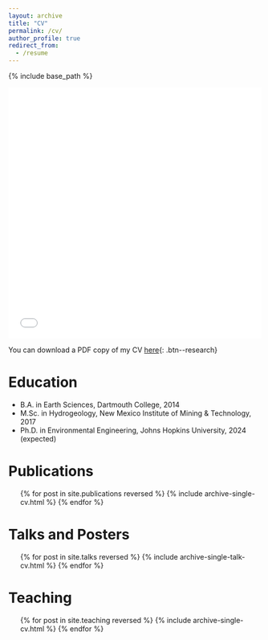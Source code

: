 ```yaml
---
layout: archive
title: "CV"
permalink: /cv/
author_profile: true
redirect_from:
  - /resume
---
```


{% include base_path %}


<iframe src="/files/pdf/john_ortiz_cv.pdf" width="100%" height="500" frameborder="no" border="0" marginwidth="0" marginheight="0"></iframe>

You can download a PDF copy of my CV [here](/files/pdf/john_ortiz_cv.pdf){: .btn--research}

Education
======
* B.A. in Earth Sciences, Dartmouth College, 2014
* M.Sc. in Hydrogeology, New Mexico Institute of Mining & Technology, 2017 
* Ph.D. in Environmental Engineering, Johns Hopkins University, 2024 (expected)

<!-- Work experience -->
<!-- ====== -->
<!-- * Summer 2015: Research Assistant -->
  <!-- * Github University -->
  <!-- * Duties included: Tagging issues -->
  <!-- * Supervisor: Professor Git -->
<!--  -->
<!-- * Fall 2015: Research Assistant -->
  <!-- * Github University -->
  <!-- * Duties included: Merging pull requests -->
  <!-- * Supervisor: Professor Hub -->
  <!--  -->
<!-- Skills -->
<!-- ====== -->
<!-- * Skill 1 -->
<!-- * Skill 2 -->
  <!-- * Sub-skill 2.1 -->
  <!-- * Sub-skill 2.2 -->
  <!-- * Sub-skill 2.3 -->
<!-- * Skill 3 -->

Publications
======
  <ul>{% for post in site.publications reversed %}
    {% include archive-single-cv.html %}
  {% endfor %}</ul>
  
Talks and Posters 
=================
  <ul>{% for post in site.talks reversed %}
    {% include archive-single-talk-cv.html %}
  {% endfor %}</ul>
  
Teaching
======
  <ul>{% for post in site.teaching reversed %}
    {% include archive-single-cv.html %}
  {% endfor %}</ul>
  
<!-- Service and leadership -->
<!-- ====== -->
<!-- * Currently signed in to 43 different slack teams -->
